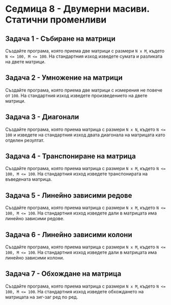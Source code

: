 # Седмица 8 - Двумерни масиви. Статични променливи

## Задача 1 - Събиране на матрици

Създайте програма, която приема две матрици с размери `N x M`, където `N <= 100, M <= 100`. На стандартния изход изведете сумата и разликата на двете матрици.

## Задача 2 - Умножение на матрици

Създайте програма, която приема две матрици с измерения не повече от `100`. На стандартния изход изведете произведението на двете матрици.

## Задача 3 - Диагонали

Създайте програма, която приема матрица с размери `N x N`, където `N <= 100` и изведете на стандартния изход двата диагонала на матрицата като отделен резултат.

## Задача 4 - Транспониране на матрица

Създайте програма, която приема матрица с размери `N x M`, където `N <= 100, M <= 100`. На стандартния изход изведете транспонирата на въведената матрица.

## Задача 5 - Линейно зависими редове

Създайте програма, която приема матрица с размери `N x M`, където `N <= 100, M <= 100`. На стандартния изход изведете дали в матрицата има линейно зависими редове.

## Задача 6 - Линейно зависими колони

Създайте програма, която приема матрица с размери `N x M`, където `N <= 100, M <= 100`. На стандартния изход изведете дали в матрицата има линейно зависими колони.

## Задача 7 - Обхождане на матрица

Създайте програма, която приема матрица с размери `N x M`, където `N <= 100, M <= 100`. На стандартния изход изведете обхождането на матрицата на зиг-заг ред по ред.